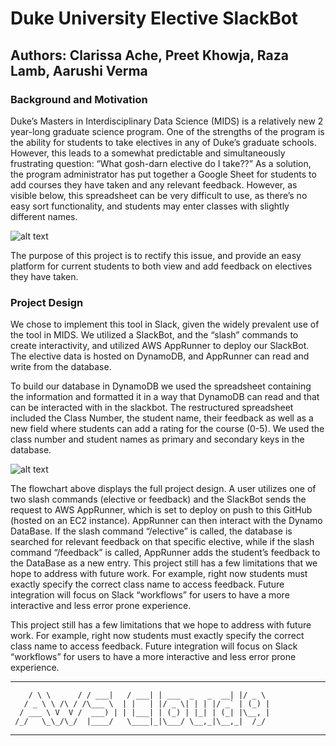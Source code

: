 # Duke University Elective SlackBot

## Authors: Clarissa Ache, Preet Khowja, Raza Lamb, Aarushi Verma

### Background and Motivation

Duke’s Masters in Interdisciplinary Data Science (MIDS) is a relatively new 2 year-long graduate science program. One of the strengths of the program is the ability for students to take electives in any of Duke’s graduate schools. However, this leads to a somewhat predictable and simultaneously frustrating question: “What gosh-darn elective do I take??” As a solution, the program administrator has put together a Google Sheet for students to add courses they have taken and any relevant feedback. However, as visible below, this spreadsheet can be very difficult to use, as there’s no easy sort functionality, and students may enter classes with slightly different names.

![alt text](https://user-images.githubusercontent.com/87722995/145470902-da838981-871b-454c-b72f-7e999e52b458.png)

The purpose of this project is to rectify this issue, and provide an easy platform for current students to both view and add feedback on electives they have taken.

### Project Design

We chose to implement this tool in Slack, given the widely prevalent use of the tool in MIDS. We utilized a SlackBot, and the “slash” commands to create interactivity, and utilized AWS AppRunner to deploy our SlackBot. The elective data is hosted on DynamoDB, and AppRunner can read and write from the database.

To build our database in DynamoDB we used the spreadsheet containing the information and formatted it in a way that DynamoDB can read and that can be interacted with in the slackbot. The restructured spreadsheet included the Class Number, the student name, their feedback as well as a new field where students can add a rating for the course (0-5). We used the class number and student names as primary and secondary keys in the database.

![alt text](https://user-images.githubusercontent.com/87722995/145469450-7b21b655-6284-4af3-8b7d-8d8543003e26.jpg)

The flowchart above displays the full project design. A user utilizes one of two slash commands (elective or feedback) and the SlackBot sends the request to AWS AppRunner, which is set to deploy on push to this GitHub (hosted on an EC2 instance). AppRunner can then interact with the Dynamo DataBase. If the slash command “/elective” is called, the database is searched for relevant feedback on that specific elective, while if the slash command “/feedback” is called, AppRunner adds the student’s feedback to the DataBase as a new entry.
This project still has a few limitations that we hope to address with future work. For example, right now students must exactly specify the correct class name to access feedback. Future integration will focus on Slack “workflows” for users to have a more interactive and less error prone experience.

This project still has a few limitations that we hope to address with future work. For example, right now students must exactly specify the correct class name to access feedback. Future integration will focus on Slack “workflows” for users to have a more interactive and less error prone experience.

___        ______     ____ _                 _  ___  
        / \ \      / / ___|   / ___| | ___  _   _  __| |/ _ \ 
       / _ \ \ /\ / /\___ \  | |   | |/ _ \| | | |/ _` | (_) |
      / ___ \ V  V /  ___) | | |___| | (_) | |_| | (_| |\__, |
     /_/   \_\_/\_/  |____/   \____|_|\___/ \__,_|\__,_|  /_/ 
 ----------------------------------------------------------------- 

